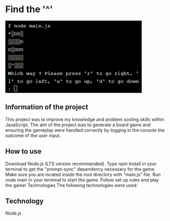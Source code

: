 # Find the '^'
![](https://github.com/gira1992/Find-hat-project/blob/main/find-hat-game.png)

## Information of the project

This project was to improve my knowledge and problem sovling skills within JavaScript. The aim of the project was to generate a board game and ensuring the gameplay were handled correctly by logging in the console the outcome of the user input.

## How to use
Download Node.js (LTS version recommended).
Type npm install in your terminal to get the "prompt-sync" dependency necessary for the game.
Make sure you are located inside the root directory with "main.js" file.
Run node main in your terminal to start the game.
Follow set up rules and play the game!
Technologies
The following technologies were used:

## Technology
Node.js
